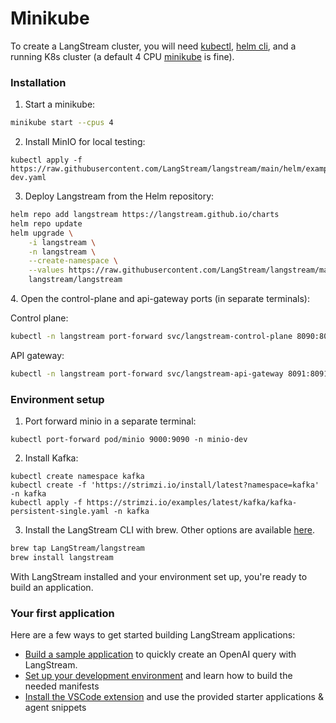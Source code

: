 # Minikube

To create a LangStream cluster, you will need [kubectl](https://kubernetes.io/docs/reference/kubectl/), [helm cli](https://helm.sh/docs/intro/install/), and a running K8s cluster (a default 4 CPU [minikube](https://minikube.sigs.k8s.io/docs/start/) is fine).

### Installation

1. Start a minikube:

```bash
minikube start --cpus 4
```

2. Install MinIO for local testing:

```
kubectl apply -f https://raw.githubusercontent.com/LangStream/langstream/main/helm/examples/minio-dev.yaml
```

3. Deploy Langstream from the Helm repository:

```bash
helm repo add langstream https://langstream.github.io/charts
helm repo update
helm upgrade \
    -i langstream \
    -n langstream \
    --create-namespace \
    --values https://raw.githubusercontent.com/LangStream/langstream/main/helm/examples/simple.yaml \
    langstream/langstream
```

4\. Open the control-plane and api-gateway ports (in separate terminals):

Control plane:

```bash
kubectl -n langstream port-forward svc/langstream-control-plane 8090:8090 &
```

API gateway:

```bash
kubectl -n langstream port-forward svc/langstream-api-gateway 8091:8091 &
```

### Environment setup

1. Port forward minio in a separate terminal:

```
kubectl port-forward pod/minio 9000:9090 -n minio-dev  
```

2. Install Kafka:

```
kubectl create namespace kafka 
kubectl create -f 'https://strimzi.io/install/latest?namespace=kafka' -n kafka 
kubectl apply -f https://strimzi.io/examples/latest/kafka/kafka-persistent-single.yaml -n kafka
```

3. Install the LangStream CLI with brew. Other options are available [here](langstream-cli.md).

```bash
brew tap LangStream/langstream
brew install langstream
```

With LangStream installed and your environment set up, you're ready to build an application.

### Your first application

Here are a few ways to get started building LangStream applications:

* [Build a sample application](../building-applications/build-a-sample-app.md) to quickly create an OpenAI query with LangStream.
* [Set up your development environment](../building-applications/development-environment.md) and learn how to build the needed manifests
* [Install the VSCode extension](https://marketplace.visualstudio.com/items?itemName=DataStax.langstream) and use the provided starter applications & agent snippets
